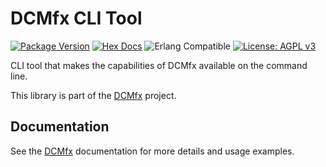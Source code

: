 # DCMfx CLI Tool

[![Package Version](https://img.shields.io/hexpm/v/dcmfx_json)](https://hex.pm/packages/dcmfx_cli)
[![Hex Docs](https://img.shields.io/badge/hex-docs-ffaff3)](https://hexdocs.pm/dcmfx_cli/)
![Erlang Compatible](https://img.shields.io/badge/target-erlang-a90432)
[![License: AGPL v3](https://img.shields.io/badge/License-AGPLv3-blue.svg)](https://dcmfx.github.io/license)

CLI tool that makes the capabilities of DCMfx available on the command line.

This library is part of the [DCMfx](https://dcmfx.github.io) project.

## Documentation

See the [DCMfx](https://dcmfx.github.io/about) documentation for more details
and usage examples.
